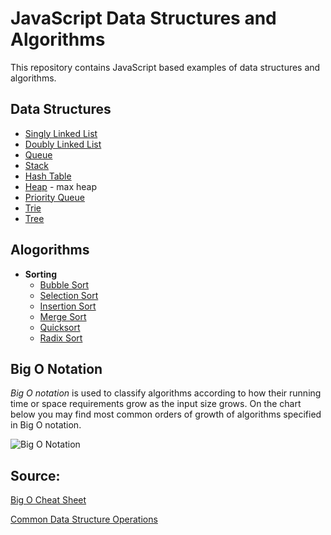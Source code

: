 # JavaScript Data Structures and Algorithms
This repository contains JavaScript based examples of data structures and algorithms.

## Data Structures
* [Singly Linked List](DataStructures/SinglyLinkedList.js)
* [Doubly Linked List]()
* [Queue](DataStructures/Queue.js)
* [Stack](DataStructures/Stack.js)
* [Hash Table](DataStructures/HashTable.js)
* [Heap](DataStructures/MaxBinaryHeap.js) - max heap
* [Priority Queue](DataStructures/PriorityQueue.js)
* [Trie]()
* [Tree](DataStructures/BinarySearchTree.js)


## Alogorithms
* **Sorting**
  * [Bubble Sort](Algorithms/Sorting/BubbleSort.js)
  * [Selection Sort](Algorithms/Sorting/SelectionSort.js)
  * [Insertion Sort](Algorithms/Sorting/InsertionSort.js)
  * [Merge Sort](Algorithms/Sorting/MergeSort.js)
  * [Quicksort](Algorithms/Sorting/QuickSort.js)
  * [Radix Sort](Algorithms/Sorting/Radix.js)


## Big O Notation

*Big O notation* is used to classify algorithms according to how their running time or space requirements grow as the input size grows.
On the chart below you may find most common orders of growth of algorithms specified in Big O notation.

![Big O Notation](https://user-images.githubusercontent.com/2951356/205442173-8ec78c12-7667-4e87-9188-c449d7ef4724.png)


## Source:
[Big O Cheat Sheet](http://bigocheatsheet.com/)

[Common Data Structure Operations](https://www.bigocheatsheet.com/#tablesWrapper)

